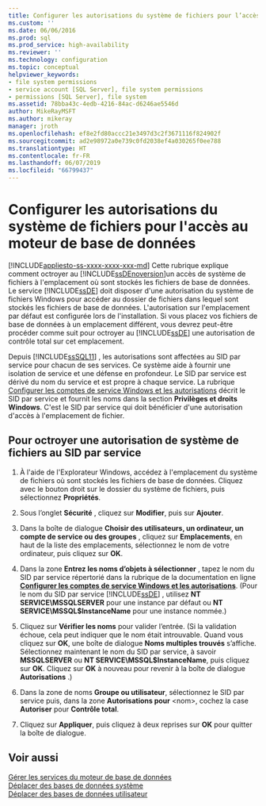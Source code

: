 ```yaml
---
title: Configurer les autorisations du système de fichiers pour l’accès au moteur de base de données | Microsoft Docs
ms.custom: ''
ms.date: 06/06/2016
ms.prod: sql
ms.prod_service: high-availability
ms.reviewer: ''
ms.technology: configuration
ms.topic: conceptual
helpviewer_keywords:
- file system permissions
- service account [SQL Server], file system permissions
- permissions [SQL Server], file system
ms.assetid: 78bba43c-4edb-4216-84ac-d6246ae5546d
author: MikeRayMSFT
ms.author: mikeray
manager: jroth
ms.openlocfilehash: ef8e2fd80accc21e3497d3c2f3671116f824902f
ms.sourcegitcommit: ad2e98972a0e739c0fd2038ef4a030265f0ee788
ms.translationtype: HT
ms.contentlocale: fr-FR
ms.lasthandoff: 06/07/2019
ms.locfileid: "66799437"
---
```

# <a name="configure-file-system-permissions-for-database-engine-access"></a>Configurer les autorisations du système de fichiers pour l'accès au moteur de base de données
[!INCLUDE[appliesto-ss-xxxx-xxxx-xxx-md](../../includes/appliesto-ss-xxxx-xxxx-xxx-md.md)]
  Cette rubrique explique comment octroyer au [!INCLUDE[ssDEnoversion](../../includes/ssdenoversion-md.md)]un accès de système de fichiers à l'emplacement où sont stockés les fichiers de base de données. Le service [!INCLUDE[ssDE](../../includes/ssde-md.md)] doit disposer d'une autorisation du système de fichiers Windows pour accéder au dossier de fichiers dans lequel sont stockés les fichiers de base de données. L'autorisation sur l'emplacement par défaut est configurée lors de l'installation. Si vous placez vos fichiers de base de données à un emplacement différent, vous devrez peut-être procéder comme suit pour octroyer au [!INCLUDE[ssDE](../../includes/ssde-md.md)] une autorisation de contrôle total sur cet emplacement.  
  
 Depuis [!INCLUDE[ssSQL11](../../includes/sssql11-md.md)] , les autorisations sont affectées au SID par service pour chacun de ses services. Ce système aide à fournir une isolation de service et une défense en profondeur. Le SID par service est dérivé du nom du service et est propre à chaque service. La rubrique [Configurer les comptes de service Windows et les autorisations](../../database-engine/configure-windows/configure-windows-service-accounts-and-permissions.md) décrit le SID par service et fournit les noms dans la section **Privilèges et droits Windows**. C'est le SID par service qui doit bénéficier d'une autorisation d'accès à l'emplacement de fichier.  
  
## <a name="to-grant-file-system-permission-to-the-per-service-sid"></a>Pour octroyer une autorisation de système de fichiers au SID par service  
  
1.  À l'aide de l'Explorateur Windows, accédez à l'emplacement du système de fichiers où sont stockés les fichiers de base de données. Cliquez avec le bouton droit sur le dossier du système de fichiers, puis sélectionnez **Propriétés**.  
  
2.  Sous l’onglet **Sécurité** , cliquez sur **Modifier**, puis sur **Ajouter**.  
  
3.  Dans la boîte de dialogue **Choisir des utilisateurs, un ordinateur, un compte de service ou des groupes** , cliquez sur **Emplacements**, en haut de la liste des emplacements, sélectionnez le nom de votre ordinateur, puis cliquez sur **OK**.  
  
4.  Dans la zone **Entrez les noms d’objets à sélectionner** , tapez le nom du SID par service répertorié dans la rubrique de la documentation en ligne [**Configurer les comptes de service Windows et les autorisations**](../../database-engine/configure-windows/configure-windows-service-accounts-and-permissions.md). (Pour le nom du SID par service [!INCLUDE[ssDE](../../includes/ssde-md.md)] , utilisez **NT SERVICE\MSSQLSERVER** pour une instance par défaut ou **NT SERVICE\MSSQL$InstanceName** pour une instance nommée.)  
  
5.  Cliquez sur **Vérifier les noms** pour valider l’entrée. (Si la validation échoue, cela peut indiquer que le nom était introuvable. Quand vous cliquez sur **OK**, une boîte de dialogue **Noms multiples trouvés** s’affiche. Sélectionnez maintenant le nom du SID par service, à savoir **MSSQLSERVER** ou **NT SERVICE\MSSQL$InstanceName**, puis cliquez sur **OK**.  Cliquez sur **OK** à nouveau pour revenir à la boîte de dialogue **Autorisations** .)   
6.  Dans la zone de noms **Groupe ou utilisateur**, sélectionnez le SID par service puis, dans la zone **Autorisations pour** \<nom>, cochez la case **Autoriser** pour **Contrôle total**.  
  
7. Cliquez sur **Appliquer**, puis cliquez à deux reprises sur **OK** pour quitter la boîte de dialogue.  
  
## <a name="see-also"></a>Voir aussi  
 [Gérer les services du moteur de base de données](../../database-engine/configure-windows/manage-the-database-engine-services.md)   
 [Déplacer des bases de données système](../../relational-databases/databases/move-system-databases.md)   
 [Déplacer des bases de données utilisateur](../../relational-databases/databases/move-user-databases.md)  
  
  
